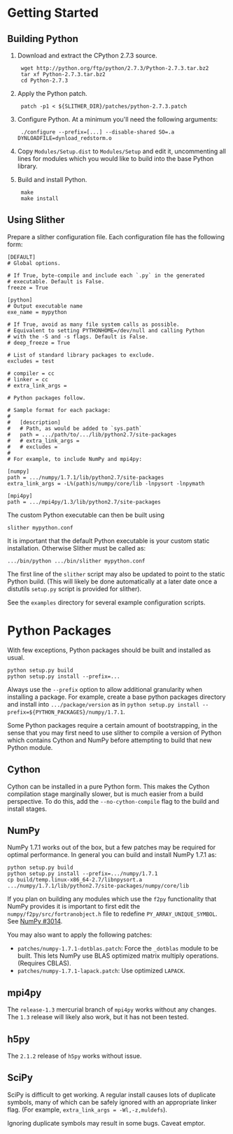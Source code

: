 Getting Started
===============

Building Python
---------------

1. Download and extract the CPython 2.7.3 source.

        wget http://python.org/ftp/python/2.7.3/Python-2.7.3.tar.bz2
        tar xf Python-2.7.3.tar.bz2
        cd Python-2.7.3

2. Apply the Python patch.

        patch -p1 < ${SLITHER_DIR}/patches/python-2.7.3.patch

3. Configure Python. At a minimum you'll need the following arguments:

        ./configure --prefix=[...] --disable-shared SO=.a DYNLOADFILE=dynload_redstorm.o

4. Copy `Modules/Setup.dist` to `Modules/Setup` and edit it, uncommenting
   all lines for modules which you would like to build into the base
   Python library.

5. Build and install Python.

        make
        make install


Using Slither
-------------

Prepare a slither configuration file. Each configuration file has the
following form:

    [DEFAULT]
    # Global options.

    # If True, byte-compile and include each `.py` in the generated
    # executable. Default is False.
    freeze = True

    [python]
    # Output executable name
    exe_name = mypython

    # If True, avoid as many file system calls as possible.
    # Equivalent to setting PYTHONHOME=/dev/null and calling Python
    # with the -S and -s flags. Default is False.
    # deep_freeze = True

    # List of standard library packages to exclude.
    excludes = test

    # compiler = cc
    # linker = cc
    # extra_link_args =

    # Python packages follow.

    # Sample format for each package:
    #
    #   [description]
    #   # Path, as would be added to `sys.path`
    #   path = .../path/to/.../lib/python2.7/site-packages
    #   # extra_link_args =
    #   # excludes =
    #
    # For example, to include NumPy and mpi4py:

    [numpy]
    path = .../numpy/1.7.1/lib/python2.7/site-packages
    extra_link_args = -L%(path)s/numpy/core/lib -lnpysort -lnpymath

    [mpi4py]
    path = .../mpi4py/1.3/lib/python2.7/site-packages


The custom Python executable can then be built using

    slither mypython.conf

It is important that the default Python executable is your custom
static installation. Otherwise Slither must be called as:

    .../bin/python .../bin/slither mypython.conf

The first line of the `slither` script may also be updated to point to
the static Python build.  (This will likely be done automatically
at a later date once a distutils `setup.py` script is provided for
slither).

See the `examples` directory for several example configuration
scripts.


Python Packages
===============

With few exceptions, Python packages should be built and installed as
usual.

    python setup.py build
    python setup.py install --prefix=...

Always use the `--prefix` option to allow additional granularity
when installing a package. For example, create a base python packages
directory and install into `.../package/version` as in
`python setup.py install --prefix=${PYTHON_PACKAGES}/numpy/1.7.1`.

Some Python packages require a certain amount of bootstrapping, in the
sense that you may first need to use slither to compile a version of
Python which contains Cython and NumPy before attempting to build that
new Python module.


Cython
------

Cython can be installed in a pure Python form. This makes the Cython
compilation stage marginally slower, but is much easier from a build
perspective.  To do this, add the `--no-cython-compile` flag to the
build and install stages.

NumPy
-----

NumPy 1.7.1 works out of the box, but a few patches may be required
for optimal performance.  In general you can build and install NumPy
1.7.1 as:

    python setup.py build
    python setup.py install --prefix=.../numpy/1.7.1
    cp build/temp.linux-x86_64-2.7/libnpysort.a .../numpy/1.7.1/lib/python2.7/site-packages/numpy/core/lib

If you plan on building any modules which use the `f2py` functionality
that NumPy provides it is important to first edit the
`numpy/f2py/src/fortranobject.h` file to redefine
`PY_ARRAY_UNIQUE_SYMBOL`.  See [NumPy #3014](https://github.com/numpy/numpy/pull/3014).

You may also want to apply the following patches:

* `patches/numpy-1.7.1-dotblas.patch`: Force the `_dotblas` module
  to be built. This lets NumPy use BLAS optimized matrix multiply
  operations. (Requires CBLAS).
* `patches/numpy-1.7.1-lapack.patch`: Use optimized `LAPACK`.

mpi4py
------

The `release-1.3` mercurial branch of `mpi4py` works without any
changes.  The `1.3` release will likely also work, but it has not
been tested.

h5py
----

The `2.1.2` release of `h5py` works without issue.

SciPy
-----

SciPy is difficult to get working. A regular install causes lots of
duplicate symbols, many of which can be safely ignored with an
appropriate linker flag.  (For example, `extra_link_args =
-Wl,-z,muldefs`).

Ignoring duplicate symbols may result in some bugs. Caveat emptor.
